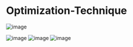 # Optimization-Technique
![image](https://user-images.githubusercontent.com/59536110/201070947-8a7c217a-f0bc-4cf9-b0dc-731710c3c42d.png)


![image](https://user-images.githubusercontent.com/59536110/200878549-cf107aae-f64e-4732-bf9f-a106a23250fe.png)
![image](https://user-images.githubusercontent.com/59536110/200878624-b7fe20a0-2d29-4522-9c88-3135ab21036a.png)
![image](https://user-images.githubusercontent.com/59536110/200878674-636e57d3-1cb0-46e0-bb4d-734009a3e62c.png)
